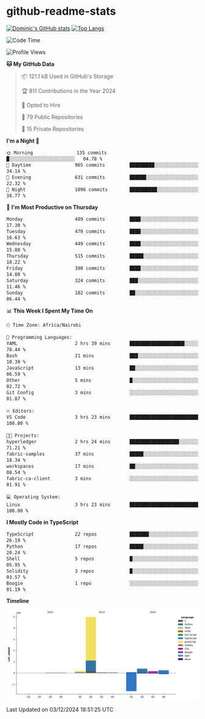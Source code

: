 # github-readme-stats
[![Dominic's GitHub stats](https://github-readme-stats.vercel.app/api?username=Domengo&show_icons=true)](https://github.com/anuraghazra/github-readme-stats)
[![Top Langs](https://github-readme-stats.vercel.app/api/top-langs/?username=Domengo&show_icons=true)](https://github.com/Domengo/github-readme-stats)

<!--START_SECTION:waka-->
![Code Time](http://img.shields.io/badge/Code%20Time-887%20hrs%2056%20mins-blue)

![Profile Views](http://img.shields.io/badge/Profile%20Views-0-blue)

**🐱 My GitHub Data** 

> 📦 121.1 kB Used in GitHub's Storage 
 > 
> 🏆 811 Contributions in the Year 2024
 > 
> 💼 Opted to Hire
 > 
> 📜 79 Public Repositories 
 > 
> 🔑 15 Private Repositories 
 > 
**I'm a Night 🦉** 

```text
🌞 Morning                135 commits         █░░░░░░░░░░░░░░░░░░░░░░░░   04.78 % 
🌆 Daytime                965 commits         █████████░░░░░░░░░░░░░░░░   34.14 % 
🌃 Evening                631 commits         ██████░░░░░░░░░░░░░░░░░░░   22.32 % 
🌙 Night                  1096 commits        ██████████░░░░░░░░░░░░░░░   38.77 % 
```
📅 **I'm Most Productive on Thursday** 

```text
Monday                   489 commits         ████░░░░░░░░░░░░░░░░░░░░░   17.30 % 
Tuesday                  470 commits         ████░░░░░░░░░░░░░░░░░░░░░   16.63 % 
Wednesday                449 commits         ████░░░░░░░░░░░░░░░░░░░░░   15.88 % 
Thursday                 515 commits         █████░░░░░░░░░░░░░░░░░░░░   18.22 % 
Friday                   398 commits         ████░░░░░░░░░░░░░░░░░░░░░   14.08 % 
Saturday                 324 commits         ███░░░░░░░░░░░░░░░░░░░░░░   11.46 % 
Sunday                   182 commits         ██░░░░░░░░░░░░░░░░░░░░░░░   06.44 % 
```


📊 **This Week I Spent My Time On** 

```text
🕑︎ Time Zone: Africa/Nairobi

💬 Programming Languages: 
YAML                     2 hrs 39 mins       ████████████████████░░░░░   78.44 % 
Bash                     21 mins             ███░░░░░░░░░░░░░░░░░░░░░░   10.39 % 
JavaScript               13 mins             ██░░░░░░░░░░░░░░░░░░░░░░░   06.59 % 
Other                    5 mins              █░░░░░░░░░░░░░░░░░░░░░░░░   02.72 % 
Git Config               3 mins              ░░░░░░░░░░░░░░░░░░░░░░░░░   01.87 % 

🔥 Editors: 
VS Code                  3 hrs 23 mins       █████████████████████████   100.00 % 

🐱‍💻 Projects: 
hyperledger              2 hrs 24 mins       ██████████████████░░░░░░░   71.21 % 
fabric-samples           37 mins             █████░░░░░░░░░░░░░░░░░░░░   18.34 % 
workspaces               17 mins             ██░░░░░░░░░░░░░░░░░░░░░░░   08.54 % 
fabric-ca-client         3 mins              ░░░░░░░░░░░░░░░░░░░░░░░░░   01.91 % 

💻 Operating System: 
Linux                    3 hrs 23 mins       █████████████████████████   100.00 % 
```

**I Mostly Code in TypeScript** 

```text
TypeScript               22 repos            ███████░░░░░░░░░░░░░░░░░░   26.19 % 
Python                   17 repos            █████░░░░░░░░░░░░░░░░░░░░   20.24 % 
Shell                    5 repos             █░░░░░░░░░░░░░░░░░░░░░░░░   05.95 % 
Solidity                 3 repos             █░░░░░░░░░░░░░░░░░░░░░░░░   03.57 % 
Boogie                   1 repo              ░░░░░░░░░░░░░░░░░░░░░░░░░   01.19 % 
```



**Timeline**

![Lines of Code chart](https://raw.githubusercontent.com/Domengo/Domengo/main/assets/bar_graph.png)


 Last Updated on 03/12/2024 18:51:25 UTC
<!--END_SECTION:waka-->


